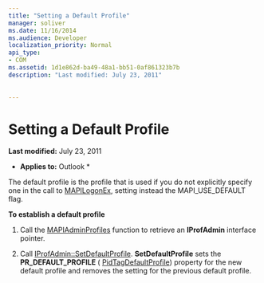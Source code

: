 ```yaml
---
title: "Setting a Default Profile"
manager: soliver
ms.date: 11/16/2014
ms.audience: Developer
localization_priority: Normal
api_type:
- COM
ms.assetid: 1d1e862d-ba49-48a1-bb51-0af861323b7b
description: "Last modified: July 23, 2011"
 
 
---
```


# Setting a Default Profile

 **Last modified:** July 23, 2011 
  
 * **Applies to:** Outlook * 
  
The default profile is the profile that is used if you do not explicitly specify one in the call to [MAPILogonEx](mapilogonex.md), setting instead the MAPI_USE_DEFAULT flag.
  
 **To establish a default profile**
  
1. Call the [MAPIAdminProfiles](mapiadminprofiles.md) function to retrieve an **IProfAdmin** interface pointer. 
    
2. Call [IProfAdmin::SetDefaultProfile](iprofadmin-setdefaultprofile.md). **SetDefaultProfile** sets the **PR_DEFAULT_PROFILE** ( [PidTagDefaultProfile](pidtagdefaultprofile-canonical-property.md)) property for the new default profile and removes the setting for the previous default profile.
    

